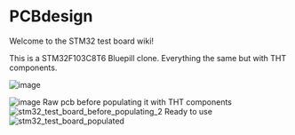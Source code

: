# PCBdesign
Welcome to the STM32 test board wiki!

This is a STM32F103C8T6 Bluepill clone. Everything the same but with THT components.

![image](https://github.com/czagaadam/PCBdesign/assets/168843740/7f89c070-4dbc-472a-bf7c-9d7e10050b56)

![image](https://github.com/czagaadam/PCBdesign/assets/168843740/89a3dc87-76ab-43d2-817e-734c5d42b8dc)
Raw pcb before populating it with THT components
![stm32_test_board_before_populating_2](https://github.com/czagaadam/PCBdesign/assets/168843740/9211d9f5-b60b-43fe-aa7d-08b135d43820)
Ready to use
![stm32_test_board_populated](https://github.com/czagaadam/PCBdesign/assets/168843740/0c3eb8ba-3ad9-47b9-bae4-3e73ff4c9a6f)


